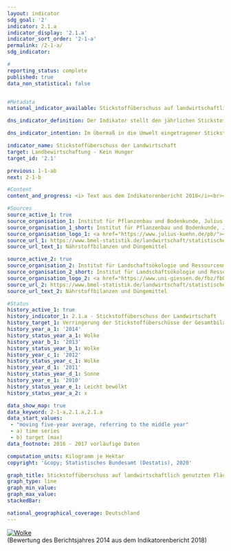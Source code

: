 ```yaml
---                   
layout: indicator                   
sdg_goal: '2'                   
indicator: 2.1.a                   
indicator_display: '2.1.a'                   
indicator_sort_order: '2-1-a'                   
permalink: /2-1-a/                   
sdg_indicator:                    

#                   
reporting_status: complete                   
published: true                   
data_non_statistical: false                   


#Metadata                   
national_indicator_available: Stickstoffüberschuss auf landwirtschaftlich genutzten Flächen                   

dns_indicator_definition: Der Indikator stellt den jährlichen Stickstoffüberschuss für den Sektor Landwirtschaft, berechnet als Stickstoffzufuhr abzüglich Abfuhr von Stickstoff, in Kilogramm (kg) je Hektar (ha) landwirtschaftlich genutzter Fläche dar.                   

dns_indicator_intention: Im Übermaß in die Umwelt eingetragener Stickstoff führt zur Belastung von Grund- und Ober-flächenwasser, zur Überversorgung von Binnengewässern, Meeren und Landökosystemen mit Nährstoffen (Eutrophierung), zur Entstehung von Treibhausgasen und versauernden Luftschadstoffen mit negativen Folgen für Klima, Artenvielfalt und Landschaftsqualität. Für den Zeitraum 2028 bis 2032 soll im Mittel eine Verringerung der Stickstoffüberschüsse der Ge-samtbilanz für Deutschland auf 70 Kilogramm je Hektar landwirtschaftlich genutzter Fläche pro Jahr erreicht werden.                   

indicator_name: Stickstoffüberschuss der Landwirtschaft                   
target: Landbewirtschaftung - Kein Hunger                   
target_id: '2.1'                   

previous: 1-1-ab                   
next: 2-1-b                   

#Content                    
content_and_progress: <i> Text aus dem Indikatorenbericht 2018</i><br><br>Der Indikator wird vom Institut für Pflanzenbau und Bodenkunde des Julius Kühn-Instituts und dem Institut für Landschaftsökologie und Ressourcenmanagement der Universität Gießen berechnet. Bei der Berechnung werden Stickstoffzufuhren durch Düngemittel, aus biologischer Stickstofffixierung, durch atmosphärische Einträge, die nicht von der Landwirtschaft emittiert wurden, durch Saat- und Pflanzgut sowie importierte und inländisch erzeugte Futtermittel berücksichtigt. Die Stickstoffabfuhr erfolgt über pflanzliche und tierische Marktprodukte.<br><br>Im Jahr 2016 waren Düngemittel mit 55,1&nbsp;% (107 Kilogramm Stickstoff je Hektar und Jahr) die wichtigste Komponente der Stickstoffzufuhr in der Gesamtbilanz. Futtermittel aus dem Inland trugen mit 22,4&nbsp;% (43&nbsp;kg/ha), Futtermittel aus dem Ausland mit 12,1&nbsp;% (23&nbsp;kg/ha), die biologische Stickstofffixierung mit 6,6&nbsp;% (13&nbsp;kg/ha), die außerlandwirtschaftlichen Emissionen mit 2,0&nbsp;% (4&nbsp;kg/ha), Saat- und Pflanzgut mit 0,7&nbsp;% (1&nbsp;kg/ha) und Konfermente mit 1,1&nbsp;% (2&nbsp;kg/ha) zur Stickstoffzufuhr bei. Während die Stickstoffzufuhr zwischen 1990 und 2016 um rund 9&nbsp;% verringert wurde, stieg die Stickstoffabfuhr zwischen 1990 und 2016 mit 41&nbsp;% deutlich stärker an. Dabei entfielen 2016 knapp drei Viertel der Stickstoffabfuhr aus der Landwirtschaft auf pflanzliche und ein Viertel auf tierische Marktprodukte.<br><br>Der Gesamtsaldo des Indikators wird nach dem Prinzip der Hoftor-Bilanz berechnet, somit werden Stickstoffflüsse im innerbetrieblichen Kreislauf nicht berücksichtigt. Als maßgebliche Zeitreihe für den Indikator dient das gleitende Fünfjahresmittel, welches sich jeweils aus dem Gesamtsaldo des betreffenden Jahres sowie der beiden Vor- und Folgejahre berechnet. Hierdurch werden witterungs- und marktabhängige jährliche Schwankungen ausgeglichen, die nicht von den landwirtschaftlichen Betrieben beeinflusst werden können. Der Indikator trifft keine Aussage zur regionalen Verteilung der Stickstoffüberschüsse. Auch wenn der für Deutschland als Ziel vorgegebene Durchschnittswert unterschritten wird, können regionale Stickstoffüberschüsse deutlich mehr als 70 Kilogramm je Hektar und Jahr betragen. <br><br>Der Stickstoffsaldo sank im Zeitraum von 1992 bis 2014 von 121 auf 97 Kilogramm je Hektar und Jahr (– 19,5&nbsp;%). Nach der starken Reduktion des Stickstoffüberschusses zu Beginn der Zeitreihe, ging der Stickstoffüberschuss zwischen 2010 und 2014 nur um 0,9&nbsp;% zurück. Setzt sich diese Entwicklung fort, kann eine Verringerung bis auf 70 Kilogramm je Hektar landwirtschaftlich genutzter Fläche im Jahresmittel 2028 bis 2032 nicht erreicht werden. <br><br>Der deutliche Rückgang des Stickstoffüberschusses Anfang der 1990er-Jahre resultierte aus einem reduzierten Düngemitteleinsatz und abnehmenden Tierbeständen in den neuen Bundesländern. Die vergleichsweise schwache Reduktion im weiteren Verlauf der Zeitreihe beruhte auf einem leichten Rückgang bei mineralischem Düngemitteleinsatz und höheren Erntemengen aufgrund des technischen Fortschritts in der Pflanzenproduktion und -züchtung (effizientere Stickstoffdüngung, Sortenspektrum) bei gleichzeitiger Ausweitung des Anbauumfangs ertragsstarker Kulturarten (Mais, Weizen) sowie einer verbesserten Futterverwertung bei den Nutztieren. <br><br>Der Indikator weist eine enge Beziehung zu den Indikatoren 3.2.a „Emissionen von Luftschadstoffen“, 6.1.b „Nitrat im Grundwasser“, 14.1.a „Stickstoffeintrag über die Zuflüsse in Nordund Ostsee“ und 15.2 „Eutrophierung der Ökosysteme“ auf.                   

#Sources
source_active_1: true                           
source_organisation_1: Institut für Pflanzenbau und Bodenkunde, Julius Kühn-Institut                           
source_organisation_1_short: Institut für Pflanzenbau und Bodenkunde, Julius Kühn-Institut                           
source_organisation_logo_1: <a href="https://www.julius-kuehn.de/pb/"><img src="https://g205sdgs.github.io/sdg-indicators/public/logos/jki.png" alt="Logo Institut für Pflanzenbau und Bodenkunde, Julius Kühn-Institut" title="Klicken Sie hier um zu der Homepage der Organisation zu gelangen" /></a>
source_url_1: https://www.bmel-statistik.de/landwirtschaft/statistischer-monatsbericht-des-bmel-kapitel-a-landwirtschaft/                               
source_url_text_1: Nährstoffbilanzen und Düngemittel                               

source_active_2: true                           
source_organisation_2: Institut für Landschaftsökologie und Ressourcenmanagement, Universität Gießen                           
source_organisation_2_short: Institut für Landschaftsökologie und Ressourcenmanagement, Universität Gießen                           
source_organisation_logo_2: <a href="https://www.uni-giessen.de/fbz/fb09/institute/ilr"><img src="https://g205sdgs.github.io/sdg-indicators/public/logos/ug.png" alt="Logo Institut für Landschaftsökologie und Ressourcenmanagement, Universität Gießen" title="Klicken Sie hier um zu der Homepage der Organisation zu gelangen" /></a>
source_url_2: https://www.bmel-statistik.de/landwirtschaft/statistischer-monatsbericht-des-bmel-kapitel-a-landwirtschaft/                               
source_url_text_2: Nährstoffbilanzen und Düngemittel                               

#Status                   
history_active_1: true                   
history_indicator_1: 2.1.a - Stickstoffüberschuss der Landwirtschaft                   
history_target_1: Verringerung der Stickstoffüberschüsse der Gesamtbilanz für Deutschland auf 70&nbsp;kg/ ha landwirtschaftlich genutzter Fläche im Jahresmittel 2028-2032
history_year_a_1: '2014'                           
history_status_year_a_1: Wolke
history_year_b_1: '2013'                           
history_status_year_b_1: Wolke
history_year_c_1: '2012'                           
history_status_year_c_1: Wolke
history_year_d_1: '2011'                           
history_status_year_d_1: Sonne
history_year_e_1: '2010'                           
history_status_year_e_1: Leicht bewölkt
history_status_year_a_2: x

data_show_map: true                   
data_keyword: 2-1-a,2.1.a,2.1.a                   
data_start_values: 
 - "moving five-year average, referring to the middle year"
 - a) time series
 - b) target (max)                   
data_footnote: 2016 - 2017 vorläufige Daten                   

computation_units: Kilogramm je Hektar                   
copyright: '&copy; Statistisches Bundesamt (Destatis), 2020'                   

graph_title: Stickstoffüberschuss auf landwirtschaftlich genutzten Flächen                   
graph_type: line                   
graph_min_value:                    
graph_max_value:                    
stackedBar:                    

national_geographical_coverage: Deutschland                   
---
```

<div>                           
  <div class="my-header">                           
    <a href="https://sustainabledevelopment-deutschland.github.io/status/"><img src="https://g205sdgs.github.io/sdg-indicators/public/Wettersymbole/Wolke.png" title="Der Indikator entwickelt sich zwar in die gewünschte Richtung auf das Ziel zu, bei Fortsetzung der Entwicklung würde das Ziel im Zieljahr aber um mehr als 20&nbsp;% verfehlt" alt="Wolke" />                           
    </a>                           
  </div>
  <div class="my-header-note">
    <span>(Bewertung des Berichtsjahres 2014 aus dem Indikatorenbericht 2018)</span>
  </div>                           
</div>